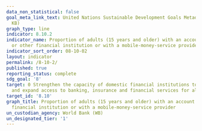 ```yaml
---
data_non_statistical: false
goal_meta_link_text: United Nations Sustainable Development Goals Metadata (PDF 210
  KB)
graph_type: line
indicator: 8.10.2
indicator_name: Proportion of adults (15 years and older) with an account at a bank
  or other financial institution or with a mobile-money-service provider
indicator_sort_order: 08-10-02
layout: indicator
permalink: /8-10-2/
published: true
reporting_status: complete
sdg_goal: '8'
target: 0 Strengthen the capacity of domestic financial institutions to encourage
  and expand access to banking, insurance and financial services for all
target_id: '8.10'
graph_title: Proportion of adults (15 years and older) with an account at a bank or other
  financial institution or with a mobile-money-service provider
un_custodian_agency: World Bank (WB)
un_designated_tier: '1'
---
```

